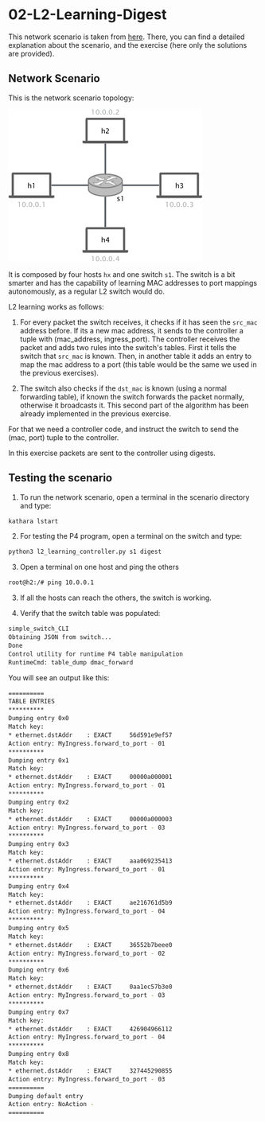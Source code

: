 # 02-L2-Learning-Digest
This network scenario is taken from [here](https://github.com/nsg-ethz/p4-learning/tree/master/exercises/03-L2_Flooding).
There, you can find a detailed explanation about the scenario, and the exercise (here only the solutions are provided).

## Network Scenario

This is the network scenario topology: 

![topology](images/l2_topology.png)

It is composed by four hosts `hx` and one switch `s1`. 
The switch is a bit smarter and has the capability of learning MAC 
addresses to port mappings autonomously, as a regular L2 switch would do.

L2 learning works as follows:

1. For every packet the switch receives, it checks if it has seen the `src_mac` address before. If its a new mac address,
it sends to the controller a tuple with (mac_address, ingress_port). The controller receives the packet and adds two rules
into the switch's tables. First it tells the switch that `src_mac` is known. Then, in another table it adds an entry to map
the mac address to a port (this table would be the same we used in the previous exercises).

2. The switch also checks if the `dst_mac` is known (using a normal forwarding table), if known the switch forwards
the packet normally, otherwise it broadcasts it. This second part of the algorithm has been already implemented in the previous
exercise.

For that we need a controller code, and instruct the switch to send the (mac, port) tuple to the controller.

In this exercise packets are sent to the controller using digests. 

## Testing the scenario
1. To run the network scenario, open a terminal in the scenario directory and type: 
```bash
kathara lstart 
```

2. For testing the P4 program, open a terminal on the switch and type:
```bash
python3 l2_learning_controller.py s1 digest
```

3. Open a terminal on one host and ping the others
```bash
root@h2:/# ping 10.0.0.1 
```

3. If all the hosts can reach the others, the switch is working. 

4. Verify that the switch table was populated: 

```bash
simple_switch_CLI
Obtaining JSON from switch...
Done
Control utility for runtime P4 table manipulation
RuntimeCmd: table_dump dmac_forward
```
You will see an output like this: 

```bash
==========
TABLE ENTRIES
**********
Dumping entry 0x0
Match key:
* ethernet.dstAddr    : EXACT     56d591e9ef57
Action entry: MyIngress.forward_to_port - 01
**********
Dumping entry 0x1
Match key:
* ethernet.dstAddr    : EXACT     00000a000001
Action entry: MyIngress.forward_to_port - 01
**********
Dumping entry 0x2
Match key:
* ethernet.dstAddr    : EXACT     00000a000003
Action entry: MyIngress.forward_to_port - 03
**********
Dumping entry 0x3
Match key:
* ethernet.dstAddr    : EXACT     aaa069235413
Action entry: MyIngress.forward_to_port - 01
**********
Dumping entry 0x4
Match key:
* ethernet.dstAddr    : EXACT     ae216761d5b9
Action entry: MyIngress.forward_to_port - 04
**********
Dumping entry 0x5
Match key:
* ethernet.dstAddr    : EXACT     36552b7beee0
Action entry: MyIngress.forward_to_port - 02
**********
Dumping entry 0x6
Match key:
* ethernet.dstAddr    : EXACT     0aa1ec57b3e0
Action entry: MyIngress.forward_to_port - 03
**********
Dumping entry 0x7
Match key:
* ethernet.dstAddr    : EXACT     426904966112
Action entry: MyIngress.forward_to_port - 04
**********
Dumping entry 0x8
Match key:
* ethernet.dstAddr    : EXACT     327445290855
Action entry: MyIngress.forward_to_port - 03
==========
Dumping default entry
Action entry: NoAction - 
==========

```

